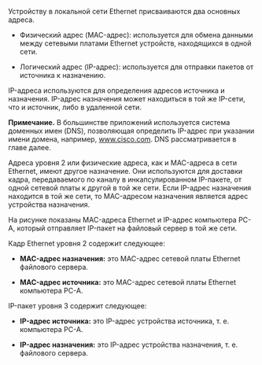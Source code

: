Устройству в локальной сети Ethernet присваиваются два основных адреса.

- Физический адрес (MAC-адрес): используется для обмена данными между сетевыми платами Ethernet устройств, находящихся в одной сети.

- Логический адрес (IP-адрес): используется для отправки пакетов от источника к назначению.

IP-адреса используются для определения адресов источника и назначения. IP-адрес назначения может находиться в той же IP-сети, что и источник, либо в удаленной сети.

**Примечание.** В большинстве приложений используется система доменных имен (DNS), позволяющая определить IP-адрес при указании имени домена, например, www.cisco.com. DNS рассматривается в главе далее.

Адреса уровня 2 или физические адреса, как и MAC-адреса в сети Ethernet, имеют другое назначение. Они используются для доставки кадра, передаваемого по каналу в инкапсулированном IP-пакете, от одной сетевой платы к другой в той же сети. Если IP-адрес назначения находится в той же сети, то MAC-адресом назначения является адрес устройства назначения.

На рисунке показаны MAC-адреса Ethernet и IP-адрес компьютера PC-A, который отправляет IP-пакет на файловый сервер в той же сети.

Кадр Ethernet уровня 2 содержит следующее:

- **MAC-адрес назначения:** это MAC-адрес сетевой платы Ethernet файлового сервера.

- **MAC-адрес источника:** это MAC-адрес сетевой платы Ethernet компьютера PC-A.

IP-пакет уровня 3 содержит следующее:

- **IP-адрес источника:** это IP-адрес устройства источника, т. е. компьютера PC-A.

- **IP-адрес назначения:** это IP-адрес устройства назначения, т. е. файлового сервера.